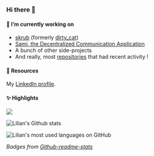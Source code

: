 ### Hi there :wave:

<!--

**LilianBoulard/LilianBoulard** is a ✨ _special_ ✨ repository because its `README.md` (this file) appears on your GitHub profile.
Merci monsieur

Here are some ideas to get you started:

- 🔭 I’m currently working on ...
- 🌱 I’m currently learning ...
- 👯 I’m looking to collaborate on ...
- 🤔 I’m looking for help with ...
- 💬 Ask me about ...
- 📫 How to reach me: ...
- 😄 Pronouns: ...
- ⚡ Fun fact: ...
-->


#### 🔭 I’m currently working on 

- [skrub](https://github.com/skrub-data/skrub) (formerly [dirty_cat](https://github.com/dirty-cat/dirty_cat))
- [Sami, the Decentralized Communication Application](https://github.com/sami-dca/sami_dca)
- A bunch of other side-projects
- And really, most [repositories](https://github.com/LilianBoulard?tab=repositories) that had recent activity !

#### 🔖 Resources
<!--
My [website](https://lilian.boulard.fr/).
\-->
My [LinkedIn profile](https://www.linkedin.com/in/lilian-boulard/).


#### ✨ Highlights

[![](https://img.youtube.com/vi/_GNaaeEI2tg/0.jpg)](https://youtu.be/_GNaaeEI2tg)

![Lilian's Github stats](https://github-readme-stats.vercel.app/api?username=LilianBoulard&include_all_commits=true&hide=stars&theme=dracula&hide_rank=true)

![Lilian's most used languages on GitHub](https://github-readme-stats.vercel.app/api/top-langs/?username=LilianBoulard&layout=compact&langs_count=6)

*Badges from [Github-readme-stats](https://github.com/anuraghazra/github-readme-stats)*
